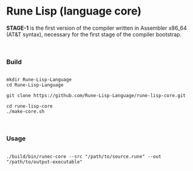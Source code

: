 # Rune Lisp (language core)

**STAGE-1** is the first version of the compiler written in Assembler x86_64 (AT&T syntax), necessary for the first stage of the compiler bootstrap.

<br>

### Build

```shell

mkdir Rune-Lisp-Language
cd Rune-Lisp-Language

git clone https://github.com/Rune-Lisp-Language/rune-lisp-core.git

cd rune-lisp-core
./make-core.sh

```

<br>

### Usage

```shell

./build/bin/runec-core --src "/path/to/source.rune" --out "/path/to/output-executable"

```
